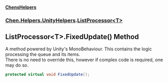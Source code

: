 
#### [ChensHelpers](./index 'index')

### [Chen.Helpers.UnityHelpers](./Chen-Helpers-UnityHelpers 'Chen.Helpers.UnityHelpers').[ListProcessor&lt;T&gt;](./Chen-Helpers-UnityHelpers-ListProcessor-T- 'Chen.Helpers.UnityHelpers.ListProcessor&lt;T&gt;')

## ListProcessor&lt;T&gt;.FixedUpdate() Method
A method powered by Unity's MonoBehaviour. This contains the logic processing the queue and its items.  
There is no need to override this, however if complex code is required, one may do so.  
```csharp
protected virtual void FixedUpdate();
```

